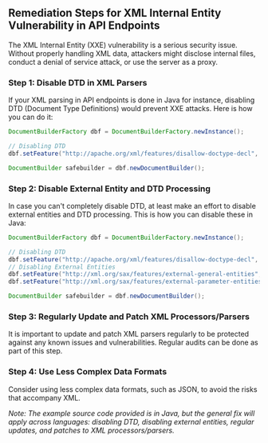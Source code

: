 

## Remediation Steps for XML Internal Entity Vulnerability in API Endpoints

The XML Internal Entity (XXE) vulnerability is a serious security issue. Without properly handling XML data, attackers might disclose internal files, conduct a denial of service attack, or use the server as a proxy.

### Step 1: Disable DTD in XML Parsers

If your XML parsing in API endpoints is done in Java for instance, disabling DTD (Document Type Definitions) would prevent XXE attacks. Here is how you can do it:

```java
DocumentBuilderFactory dbf = DocumentBuilderFactory.newInstance();

// Disabling DTD
dbf.setFeature("http://apache.org/xml/features/disallow-doctype-decl", true);

DocumentBuilder safebuilder = dbf.newDocumentBuilder();
```

### Step 2: Disable External Entity and DTD Processing

In case you can't completely disable DTD, at least make an effort to disable external entities and DTD processing. This is how you can disable these in Java:

```java
DocumentBuilderFactory dbf = DocumentBuilderFactory.newInstance();

// Disabling DTD
dbf.setFeature("http://apache.org/xml/features/disallow-doctype-decl", true);
// Disabling External Entities
dbf.setFeature("http://xml.org/sax/features/external-general-entities", false);
dbf.setFeature("http://xml.org/sax/features/external-parameter-entities", false);

DocumentBuilder safebuilder = dbf.newDocumentBuilder();
```

### Step 3: Regularly Update and Patch XML Processors/Parsers

It is important to update and patch XML parsers regularly to be protected against any known issues and vulnerabilities. Regular audits can be done as part of this step.

### Step 4: Use Less Complex Data Formats

Consider using less complex data formats, such as JSON, to avoid the risks that accompany XML.

_Note: The example source code provided is in Java, but the general fix will apply across languages: disabling DTD, disabling external entities, regular updates, and patches to XML processors/parsers._
